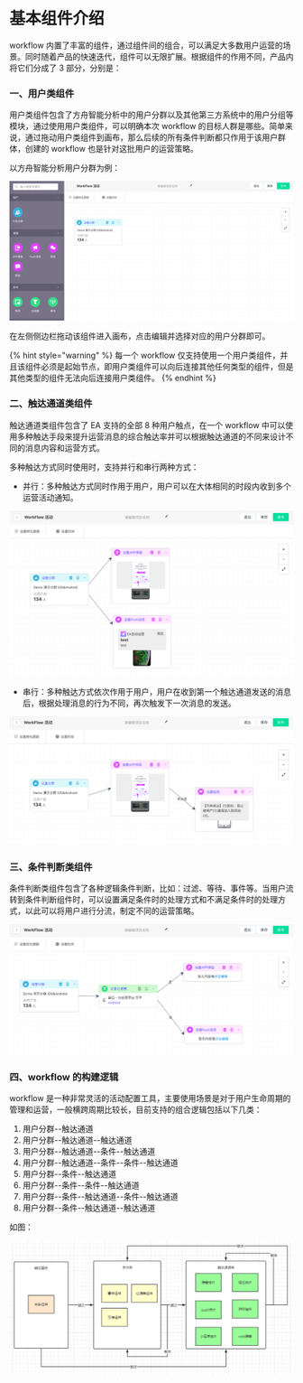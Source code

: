 # 基本组件介绍

workflow 内置了丰富的组件，通过组件间的组合，可以满足大多数用户运营的场景。同时随着产品的快速迭代，组件可以无限扩展。根据组件的作用不同，产品内将它们分成了 3 部分，分别是：

### 一、用户类组件

用户类组件包含了方舟智能分析中的用户分群以及其他第三方系统中的用户分组等模块，通过使用用户类组件，可以明确本次 workflow 的目标人群是哪些。简单来说，通过拖动用户类组件到画布，那么后续的所有条件判断都只作用于该用户群体，创建的 workflow 也是针对这批用户的运营策略。

以方舟智能分析用户分群为例：

![&#x4F7F;&#x7528;&#x65B9;&#x821F; UBA &#x7528;&#x6237;&#x5206;&#x7FA4;](../../../.gitbook/assets/image%20%287%29.png)

在左侧侧边栏拖动该组件进入画布，点击编辑并选择对应的用户分群即可。

{% hint style="warning" %}
每一个 workflow 仅支持使用一个用户类组件，并且该组件必须是起始节点，即用户类组件可以向后连接其他任何类型的组件，但是其他类型的组件无法向后连接用户类组件。
{% endhint %}

### 二、触达通道类组件

触达通道类组件包含了 EA 支持的全部 8 种用户触点，在一个 workflow 中可以使用多种触达手段来提升运营消息的综合触达率并可以根据触达通道的不同来设计不同的消息内容和运营方式。

多种触达方式同时使用时，支持并行和串行两种方式：

* 并行：多种触达方式同时作用于用户，用户可以在大体相同的时段内收到多个运营活动通知。

![&#x5E76;&#x884C;&#x4F7F;&#x7528;&#x591A;&#x79CD;&#x89E6;&#x8FBE;&#x901A;&#x9053;](../../../.gitbook/assets/image%20%2820%29.png)

* 串行：多种触达方式依次作用于用户，用户在收到第一个触达通道发送的消息后，根据处理消息的行为不同，再次触发下一次消息的发送。

![&#x4E32;&#x884C;&#x4F7F;&#x7528;&#x591A;&#x79CD;&#x89E6;&#x8FBE;&#x901A;&#x9053;](../../../.gitbook/assets/image%20%2828%29.png)

### 三、条件判断类组件

条件判断类组件包含了各种逻辑条件判断，比如：过滤、等待、事件等。当用户流转到条件判断组件时，可以设置满足条件时的处理方式和不满足条件时的处理方式，以此可以将用户进行分流，制定不同的运营策略。

![&#x6761;&#x4EF6;&#x5224;&#x65AD;&#x7C7B;&#x7EC4;&#x4EF6;](../../../.gitbook/assets/image%20%2827%29.png)

### 四、workflow 的构建逻辑

workflow 是一种非常灵活的活动配置工具，主要使用场景是对于用户生命周期的管理和运营，一般横跨周期比较长，目前支持的组合逻辑包括以下几类：

1. 用户分群--触达通道
2. 用户分群--触达通道--触达通道
3. 用户分群--触达通道--条件--触达通道
4. 用户分群--触达通道--条件--条件--触达通道
5. 用户分群--条件--触达通道
6. 用户分群--条件--条件--触达通道
7. 用户分群--条件--触达通道--条件--触达通道
8. 用户分群--条件--触达通道--触达通道

如图：

![](../../../.gitbook/assets/image%20%2848%29.png)

